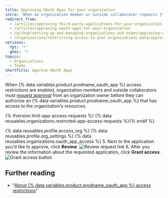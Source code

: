 ```yaml
---
title: Approving OAuth Apps for your organization
intro: 'When an organization member or outside collaborator requests {% data variables.product.prodname_oauth_app %} access to organization resources, organization owners can approve or deny the request.'
redirect_from:
  - /articles/approving-third-party-applications-for-your-organization
  - /articles/approving-oauth-apps-for-your-organization
  - /github/setting-up-and-managing-organizations-and-teams/approving-oauth-apps-for-your-organization
  - /organizations/restricting-access-to-your-organizations-data/approving-oauth-apps-for-your-organization
versions:
  fpt: '*'
  ghec: '*'
topics:
  - Organizations
  - Teams
shortTitle: Approve OAuth Apps
---
```

When {% data variables.product.prodname_oauth_app %} access restrictions are enabled, organization members and outside collaborators must [request approval](/articles/requesting-organization-approval-for-oauth-apps) from an organization owner before they can authorize an {% data variables.product.prodname_oauth_app %} that has access to the organization's resources.

{% ifversion limit-app-access-requests %}
{% data reusables.organizations.restricted-app-access-requests %}{% endif %}

{% data reusables.profile.access_org %}
{% data reusables.profile.org_settings %}
{% data reusables.organizations.oauth_app_access %}
5. Next to the application you'd like to approve, click **Review**.
![Review request link](/assets/images/help/settings/settings-third-party-approve-review.png)
6. After you review the information about the requested application, click **Grant access**.
![Grant access button](/assets/images/help/settings/settings-third-party-approve-grant.png)

## Further reading

- "[About {% data variables.product.prodname_oauth_app %} access restrictions](/articles/about-oauth-app-access-restrictions)"
